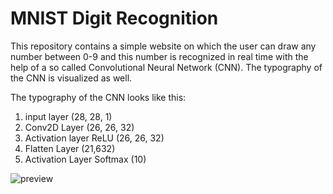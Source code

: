 # MNIST Digit Recognition
This repository contains a simple website on which the user can draw any number between 0-9 and this number is recognized in real time with the help of a so called Convolutional Neural Network (CNN).
The typography of the CNN is visualized as well.


The typography of the CNN looks like this:
  1. input layer (28, 28, 1)
  2. Conv2D Layer (26, 26, 32)
  3. Activation layer ReLU (26, 26, 32)
  4. Flatten Layer (21,632)
  5. Activation Layer Softmax (10)


![preview](https://user-images.githubusercontent.com/83044113/175919342-4acfef56-f073-4215-826d-abe185e64b38.gif)
